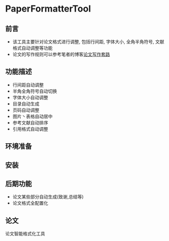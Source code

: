 # PaperFormatterTool

## 前言
* 该工具主要针对论文格式进行调整, 包括行间距, 字体大小, 全角半角符号, 文献格式自动调整等功能
* 论文的写作规则可以参考笔者的博客[论文写作套路](https://blog.csdn.net/g8433373/article/details/103510439)

## 功能描述
* 行间距自动调整
* 半角全角符号自动切换
* 字体大小自动调整
* 目录自动生成
* 页码自动调整
* 图片丶表格自动居中
* 参考文献自动排序
* 引用格式自动调整

## 环境准备

## 安装

## 后期功能
* 论文某些部分自动生成(致谢,总结等)
* 论文格式全配置化

## 论文
论文智能格式化工具